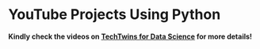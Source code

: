 # YouTube Projects Using Python

**Kindly check the videos on [TechTwins for Data Science](https://www.youtube.com/@techtwinsfordatascience/videos) for more details!**
